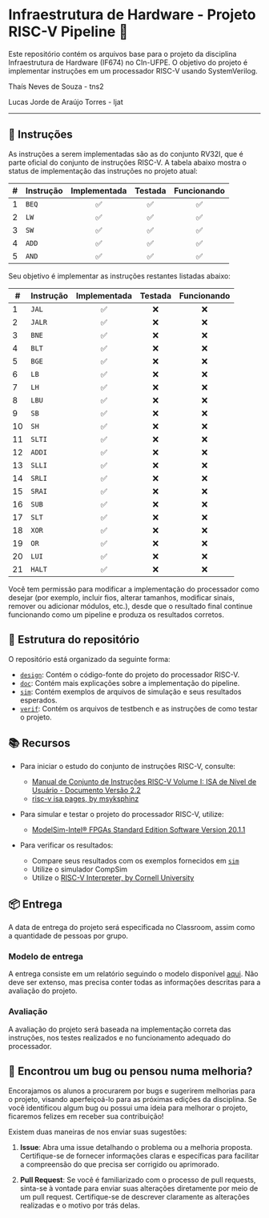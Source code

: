 # Infraestrutura de Hardware - Projeto RISC-V Pipeline 🚀

Este repositório contém os arquivos base para o projeto da disciplina Infraestrutura de Hardware (IF674) no CIn-UFPE. O objetivo do projeto é implementar instruções em um processador RISC-V usando SystemVerilog.

Thaís Neves de Souza - tns2

Lucas Jorde de Araújo Torres - ljat

---

## 📝 Instruções

As instruções a serem implementadas são as do conjunto RV32I, que é parte oficial do conjunto de instruções RISC-V. A tabela abaixo mostra o status de implementação das instruções no projeto atual:

| #   | Instrução | Implementada | Testada | Funcionando |
| --- | --------- | :----------: | :-----: | :---------: |
| 1   | `BEQ`     |      ✅      |   ✅    |     ✅      |
| 2   | `LW`      |      ✅      |   ✅    |     ✅      |
| 3   | `SW`      |      ✅      |   ✅    |     ✅      |
| 4   | `ADD`     |      ✅      |   ✅    |     ✅      |
| 5   | `AND`     |      ✅      |   ✅    |     ✅      |

Seu objetivo é implementar as instruções restantes listadas abaixo:

| #   | Instrução | Implementada | Testada | Funcionando |
| --- | --------- | :----------: | :-----: | :---------: |
| 1   | `JAL`     |      ✅      |   ❌    |     ❌      |
| 2   | `JALR`    |      ✅      |   ❌    |     ❌      |
| 3   | `BNE`     |      ✅      |   ❌    |     ❌      |
| 4   | `BLT`     |      ✅      |   ❌    |     ❌      |
| 5   | `BGE`     |      ✅      |   ❌    |     ❌      |
| 6   | `LB`      |      ✅      |   ❌    |     ❌      |
| 7   | `LH`      |      ✅      |   ❌    |     ❌      |
| 8   | `LBU`     |      ✅      |   ❌    |     ❌      |
| 9   | `SB`      |      ✅      |   ❌    |     ❌      |
| 10  | `SH`      |      ✅      |   ❌    |     ❌      |
| 11  | `SLTI`    |      ✅      |   ❌    |     ❌      |
| 12  | `ADDI`    |      ✅      |   ❌    |     ❌      |
| 13  | `SLLI`    |      ✅      |   ❌    |     ❌      |
| 14  | `SRLI`    |      ✅      |   ❌    |     ❌      |
| 15  | `SRAI`    |      ✅      |   ❌    |     ❌      |
| 16  | `SUB`     |      ✅      |   ❌    |     ❌      |
| 17  | `SLT`     |      ✅      |   ❌    |     ❌      |
| 18  | `XOR`     |      ✅      |   ❌    |     ❌      |
| 19  | `OR`      |      ✅      |   ❌    |     ❌      |
| 20  | `LUI`     |      ✅      |   ❌    |     ❌      |
| 21  | `HALT`    |      ✅      |   ❌    |     ❌      |

Você tem permissão para modificar a implementação do processador como desejar (por exemplo, incluir fios, alterar tamanhos, modificar sinais, remover ou adicionar módulos, etc.), desde que o resultado final continue funcionando como um pipeline e produza os resultados corretos.

## 📁 Estrutura do repositório

O repositório está organizado da seguinte forma:

- [`design`](/design): Contém o código-fonte do projeto do processador RISC-V.
- [`doc`](/doc): Contém mais explicações sobre a implementação do pipeline.
- [`sim`](/sim): Contém exemplos de arquivos de simulação e seus resultados esperados.
- [`verif`](/verif): Contém os arquivos de testbench e as instruções de como testar o projeto.

## 📚 Recursos

- Para iniciar o estudo do conjunto de instruções RISC-V, consulte:

  - [Manual de Conjunto de Instruções RISC-V Volume I: ISA de Nível de Usuário - Documento Versão 2.2](https://riscv.org/wp-content/uploads/2017/05/riscv-spec-v2.2.pdf)
  - [risc-v isa pages, by msyksphinz](https://msyksphinz-self.github.io/riscv-isadoc/html/rvi.html#)

- Para simular e testar o projeto do processador RISC-V, utilize:

  - [ModelSim-Intel® FPGAs Standard Edition Software Version 20.1.1](https://www.intel.com/content/www/us/en/software-kit/750666/modelsim-intel-fpgas-standard-edition-software-version-20-1-1.html)

- Para verificar os resultados:
  - Compare seus resultados com os exemplos fornecidos em [`sim`](/sim)
  - Utilize o simulador CompSim
  - Utilize o [RISC-V Interpreter, by Cornell University](https://www.cs.cornell.edu/courses/cs3410/2019sp/riscv/interpreter/)

## 📦 Entrega

A data de entrega do projeto será especificada no Classroom, assim como a quantidade de pessoas por grupo.

### Modelo de entrega

A entrega consiste em um relatório seguindo o modelo disponível [aqui](https://docs.google.com/document/d/116sukTXOizb0bplubUOHhdNBqpwtk3cR4Dwaqg-TO7I/edit?usp=sharing). Não deve ser extenso, mas precisa conter todas as informações descritas para a avaliação do projeto.

### Avaliação

A avaliação do projeto será baseada na implementação correta das instruções, nos testes realizados e no funcionamento adequado do processador.

## 🐛 Encontrou um bug ou pensou numa melhoria?

Encorajamos os alunos a procurarem por bugs e sugerirem melhorias para o projeto, visando aperfeiçoá-lo para as próximas edições da disciplina. Se você identificou algum bug ou possui uma ideia para melhorar o projeto, ficaremos felizes em receber sua contribuição!

Existem duas maneiras de nos enviar suas sugestões:

1. **Issue**: Abra uma issue detalhando o problema ou a melhoria proposta. Certifique-se de fornecer informações claras e específicas para facilitar a compreensão do que precisa ser corrigido ou aprimorado.

2. **Pull Request**: Se você é familiarizado com o processo de pull requests, sinta-se à vontade para enviar suas alterações diretamente por meio de um pull request. Certifique-se de descrever claramente as alterações realizadas e o motivo por trás delas.
